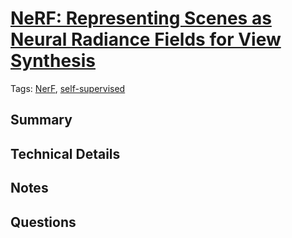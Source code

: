 



# [NeRF: Representing Scenes as Neural Radiance Fields for View Synthesis](https://arxiv.org/abs/2003.08934)


Tags: [NerF](tags/nerf.md), [self-supervised](tags/selfsupervised.md)
## Summary

## Technical Details

## Notes

## Questions